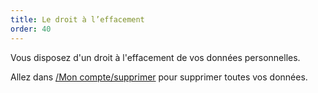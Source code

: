 ```yaml
---
title: Le droit à l’effacement
order: 40
---
```


Vous disposez d'un droit à l'effacement de vos données personnelles.

Allez dans [/Mon compte/supprimer](/account/remove/) pour supprimer toutes vos données.  
